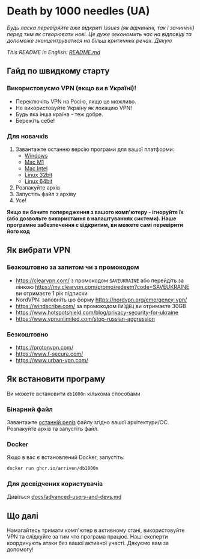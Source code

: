 # Death by 1000 needles (UA)

*Будь ласка перевіряйте вже відкриті Issues (як відчинені, так і зачинені) перед тим як створювати нові. Це дуже зекономить час на відповіді та допоможе зконцентруватися на більш критичних речах. Дякую*

*This README in English: [README.md](README.md)*

## Гайд по швидкому старту

### Використовуємо VPN (якщо ви в Україні)!

- Переключіть VPN на Росію, якщо це можливо.
- Не використовуйте Україну як локацию VPN!
- Будь яка інша країна - теж добре.
- Бережіть себе!

### Для новачків

1. Завантажте останню версію програми для вашої платформи:
   - [Windows](https://github.com/Arriven/db1000n/releases/download/v0.5.12/db1000n-v0.5.12-windows-386.zip)
   - [Mac M1](https://github.com/Arriven/db1000n/releases/download/v0.5.12/db1000n-v0.5.12-darwin-arm64.tar.gz)
   - [Mac Intel](https://github.com/Arriven/db1000n/releases/download/v0.5.12/db1000n-v0.5.12-darwin-amd64.tar.gz)
   - [Linux 32bit](https://github.com/Arriven/db1000n/releases/download/v0.5.12/db1000n-v0.5.12-windows-386.zip)
   - [Linux 64bit](https://github.com/Arriven/db1000n/releases/download/v0.5.12/db1000n-v0.5.12-linux-amd64.tar.gz)
2. Розпакуйте архів
3. Запустіть файл з архіву
4. Усе!

**Якщо ви бачите попередження з вашого комп'ютеру - ігноруйте їх (або дозвольте використання в налаштуваннях системи). Наше програмне забезпечення є відкритим, ви можете самі перевірити його код**

## Як вибрати VPN

### Безкоштовно за запитом чи з промокодом

- https://clearvpn.com/ з промокодом  `SAVEUKRAINE` або перейдіть за лінкою https://my.clearvpn.com/promo/redeem?code=SAVEUKRAINE ви отримаєте 1 рік підписки
- NordVPN: заповніть цю форму https://nordvpn.org/emergency-vpn/
- https://windscribe.com/ за промокодом `ПИЗДЕЦ` ви отримаєте 30GB
- https://www.hotspotshield.com/blog/privacy-security-for-ukraine
- https://www.vpnunlimited.com/stop-russian-aggression

### Безкоштовно

- https://protonvpn.com/
- https://www.f-secure.com/
- https://www.urban-vpn.com/

## Як встановити програму

Ви можете встановити `db1000n` кількома способами

### Бінарний файл

Завантажте [останній реліз](https://github.com/Arriven/db1000n/releases/latest) файлу згідно вашої архітектури/ОС.
Розпакуйте архів та запустіть файл.

### Docker

Якщо в вас є встановлений Docker, запустіть:

```bash
docker run ghcr.io/arriven/db1000n
```

### Для досвідчених користувачів

Дивіться [docs/advanced-users-and-devs.md](docs/advanced-users-and-devs.md)

## Що далі

Намагайтесь тримати комп'ютер в активному стані, використовуйте VPN та слідкуйте за тим что програма працює.
Наші експерти координують атаки без вашої активної участі.
Дякуємо вам за допомогу!
